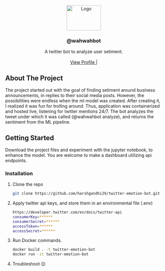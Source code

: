 <!-- PROJECT LOGO -->
<br />
<p align="center">
  <a ![LOGO](logo.jpg)>
       <img src="images/logo.jpg" alt="Logo" width="110" height="80">
  </a>

  <h3 align="center">@wahwahbot</h3>

  <p align="center">
    A twitter bot to analyze user setiment.
    <br />
    <br />
    <a href="https://twitter.com/wahwahbot">View Profile </a>
    |

  </p>
</p>

<!-- ABOUT THE PROJECT -->
## About The Project

The project started out with the goal of finding setiment around business announcements, in replies to their social media posts. However, the possibilities were endless when the ml model was created. After creating it, I realized it was fun for trolling around. Thus, application was containerized and hosted live, listening for twitter mentions 24/7. The bot analyzes the tweet under which it was called (@wahwahbot analyze), and returns the sentiment from the ML pipeline.


<!-- GETTING STARTED -->
## Getting Started

Download the project files and experiment with the jupyter notebook, to enhance the model. You are welcome to make a dashboard utilizing api endpoints. 

### Installation

1. Clone the repo
   ```sh
   git clone https://github.com/harshgandhi29/twitter-emotion-bot.git
   ```

2. Apply twitter api keys, and store them in an environmental file (.env)
    ```sh
    https://developer.twitter.com/en/docs/twitter-api
    consumerKey=******
    consumerSecret=******
    accessToken=******
    accessSecret=******
    ```

3. Run Docker commands.
   ```sh
   docker build . -t twitter-emotion-bot
   docker run -it twitter-emotion-bot
   ```
   
4. Troubleshoot 😉
